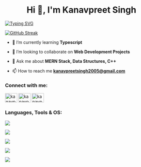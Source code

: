<h1 align="center">Hi 👋, I'm Kanavpreet Singh</h1>
<a href="https://git.io/typing-svg"><img src="https://readme-typing-svg.demolab.com?font=Fira+Code&weight=900&duration=5000&pause=1500&color=FFEF05&center=true&vCenter=true&random=false&width=500&lines=PEC+CSE'27." alt="Typing SVG" /></a>

<a href="https://git.io/streak-stats"><img src="https://streak-stats.demolab.com?user=Kanavpreet-Singh&theme=yellowdark&hide_border=true" alt="GitHub Streak" /></a>


- 🌱 I’m currently learning **Typescript**

- 🤙 I’m looking to collaborate on **Web Development Projects**

- 💬 Ask me about **MERN Stack, Data Structures, C++**

- 📫 How to reach me **kanavpreetsingh2005@gmail.com**



<h3 align="left">Connect with me:</h3>
<p align="left">

<a href="https://www.linkedin.com/in/kanavpreet-singh-khurana-b1544b316/" target="blank"><img align="center" src="https://raw.githubusercontent.com/rahuldkjain/github-profile-readme-generator/master/src/images/icons/Social/linked-in-alt.svg" alt="kanavpreet" height="30" width="40" /></a>
<a href="https://instagram.com/kanavpreetsingh2005" target="blank"><img align="center" src="https://raw.githubusercontent.com/rahuldkjain/github-profile-readme-generator/master/src/images/icons/Social/instagram.svg" alt="kanavpreetsingh2005" height="30" width="40" /></a>
<a href="https://leetcode.com/u/Kanav_05/" target="blank"><img align="center" src="https://raw.githubusercontent.com/rahuldkjain/github-profile-readme-generator/master/src/images/icons/Social/leet-code.svg" alt="kanavpreetsingh2005" height="30" width="40" /></a>
</p>

<h3 align="left">Languages, Tools & OS:</h3>

<p align="left">
  <a href="https://skillicons.dev">
    <img src="https://skillicons.dev/icons?i=cpp,js,html,css" />
  </a>
</p>

<p align="left">
  <a href="https://skillicons.dev">
    <img src="https://skillicons.dev/icons?i=react,nodejs,express,tailwind" />
  </a>
</p>

<p align="left">
  <a href="https://skillicons.dev">
    <img src="https://skillicons.dev/icons?i=git,github,postman,vscode" />
  </a>
</p>

<p align="left">
  <a href="https://skillicons.dev">
    <img src="https://skillicons.dev/icons?i=windows" />
  </a>
</p>

<p align="left">
  <a href="https://skillicons.dev">
    <img src="https://skillicons.dev/icons?i=figma" />
  </a>
</p>
